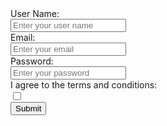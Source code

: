 <!DOCTYPE html>
<html lang="en">
<head>
    <meta charset="UTF-8">
    <meta name="viewport" content="width=device-width, initial-scale=1.0">
    <title>User Registration Form </title>
</head>
<body>
    <form action="/submit-form" method="post">
        <label for="uname">User Name: </label><br>
        <input type="text" id="uname" name="uname" placeholder="Enter your user name"><br>
        <label for="email">Email: </label><br>
        <input type="email" id="email" name="email" placeholder="Enter your email"><br>
        <label for="password">Password: </label><br>
        <input type="password" id="password" name="password" placeholder="Enter your password"><br>
        <label for="terms">I agree to the terms and conditions: </label><br>
        <input type="checkbox" id="terms" name="terms" placeholder=""><br>
        <input type="submit" value="Submit">
    </form>

    
</body>
</html>
